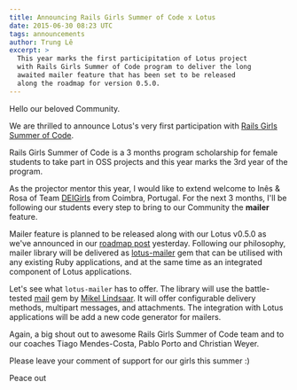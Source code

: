 ```yaml
---
title: Announcing Rails Girls Summer of Code x Lotus
date: 2015-06-30 08:23 UTC
tags: announcements
author: Trung Lê
excerpt: >
  This year marks the first participitation of Lotus project
  with Rails Girls Summer of Code program to deliver the long
  awaited mailer feature that has been set to be released
  along the roadmap for version 0.5.0.
---
```


Hello our beloved Community.

We are thrilled to announce Lotus's very first participation
with [Rails Girls Summer of Code](http://railsgirlssummerofcode.org).

Rails Girls Summer of Code is a 3 months program scholarship for
female students to take part in OSS projects and this year marks
the 3rd year of the program.

As the projector mentor this year, I would like to extend welcome to Inês & Rosa of Team [DEIGirls](https://teams.railsgirlssummerofcode.org/teams/66) from Coimbra, Portugal.
For the next 3 months, I'll be following our students every step to bring to our Community the **mailer** feature.

Mailer feature is planned to be released along with our Lotus v0.5.0 as we've announced in our [roadmap post](http://bit.ly/lotusrb-roadmap-v050) yesterday.
Following our philosophy, mailer library will be delivered as [lotus-mailer](https://github.com/lotus/mailer) gem that can be utilised with any existing Ruby applications, and at the same time as an integrated component of Lotus applications.

Let's see what `lotus-mailer` has to offer. The library will use the battle-tested [mail](https://github.com/mikel/mail) gem by [Mikel Lindsaar](https://github.com/mikel).
It will offer configurable delivery methods, multipart messages, and attachments.
The integration with Lotus applications will be add a new code generator for mailers.

Again, a big shout out to awesome Rails Girls Summer of Code team and to our coaches Tiago Mendes-Costa, Pablo Porto and Christian Weyer.

Please leave your comment of support for our girls this summer :)

Peace out
